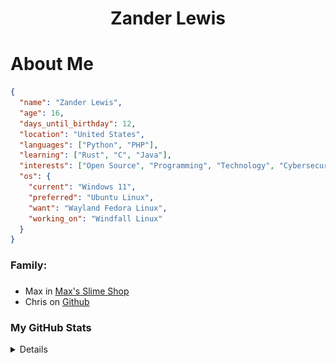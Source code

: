 <div align="center">

# Zander Lewis

</div>

###

# About Me

```json
{
  "name": "Zander Lewis",
  "age": 16,
  "days_until_birthday": 12,
  "location": "United States",
  "languages": ["Python", "PHP"],
  "learning": ["Rust", "C", "Java"],
  "interests": ["Open Source", "Programming", "Technology", "Cybersecurity"],
  "os": {
    "current": "Windows 11",
    "preferred": "Ubuntu Linux",
    "want": "Wayland Fedora Linux",
    "working_on": "Windfall Linux"
  }
}
```

###

<h3 align="left">Family:</h3>

###

<div align="left">
  <ul>
    <li>Max in <a href="https://maxsslimeshop.com">Max's Slime Shop</a></li>
    <li>Chris on <a href="https://github.com/chrisnetonline">Github</a></li>
  </ul>
</div>

### My GitHub Stats

<details>
  <div align="center">
    <img src="https://github-readme-stats.vercel.app/api/top-langs?username=zanderlewis&locale=en&hide_title=false&layout=compact&card_width=480&langs_count=8&theme=dracula&hide_border=false&order=2" alt="languages graph"  />
  </div>

  ###

  <div align="center">

  ![Readme Stats](https://github-readme-stats-one-bice.vercel.app/api?username=zanderlewis&theme=transparent&show_icons=true)

  </div>

  ###

  <img src="https://raw.githubusercontent.com/zanderlewis/zanderlewis/output/snake.svg" alt="Snake animation" />
</details>
